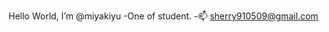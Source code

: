  Hello World, I’m @miyakiyu
 -One of student.
 -📫 sherry910509@gmail.com

<!---
miyakiyu/miyakiyu is a ✨ special ✨ repository because its `README.md` (this file) appears on your GitHub profile.
You can click the Preview link to take a look at your changes.
--->
